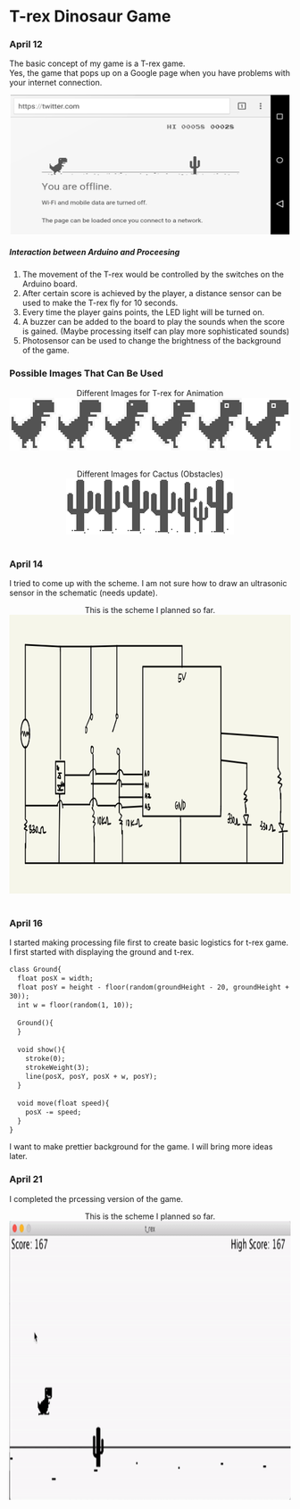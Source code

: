 # T-rex Dinosaur Game

### April 12
The basic concept of my game is a T-rex game. <br>
Yes, the game that pops up on a Google page when you have problems with your internet connection. <br>

<p align="center">
  <img src="model.png" width="500" height="250"><br>
</p>

##### Interaction between Arduino and Proceesing

1. The movement of the T-rex would be controlled by the switches on the Arduino board.
2. After certain score is achieved by the player, a distance sensor can be used to make the T-rex fly for 10 seconds.
3. Every time the player gains points, the LED light will be turned on.
4. A buzzer can be added to the board to play the sounds when the score is gained. (Maybe processing itself can play more sophisticated sounds)
5. Photosensor can be used to change the brightness of the background of the game.

### Possible Images That Can Be Used

<p align="center">
  Different Images for T-rex for Animation<br>
  <img src="t-rex.png" width="528" height="94"><br><br>
</p>

<p align="center">
  Different Images for Cactus (Obstacles)<br>
  <img src="cactus.png" width="300" height="100"><br><br>
</p>

### April 14
I tried to come up with the scheme. I am not sure how to draw an ultrasonic sensor in the schematic (needs update). 
<p align="center">
  This is the scheme I planned so far.<br>
  <img src="scheme1.jpg" width="600" height="500"><br><br>
</p>

### April 16
I started making processing file first to create basic logistics for t-rex game.
I first started with displaying the ground and t-rex.

```
class Ground{
  float posX = width;
  float posY = height - floor(random(groundHeight - 20, groundHeight + 30));
  int w = floor(random(1, 10));
  
  Ground(){
  }
  
  void show(){
    stroke(0);
    strokeWeight(3);
    line(posX, posY, posX + w, posY);
  }
  
  void move(float speed){
    posX -= speed;
  }
}
```

I want to make prettier background for the game. I will bring more ideas later.

### April 21
I completed the prcessing version of the game.
<p align="center">
  This is the scheme I planned so far.<br>
  <img src="vid.gif" width="600" height="500"><br><br>
</p>
